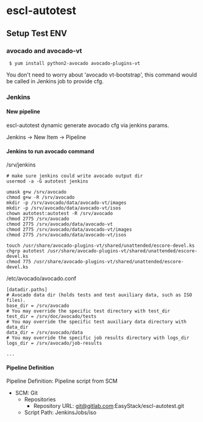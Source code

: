 # escl-autotest

## Setup Test ENV

### avocado and avocado-vt

```
 $ yum install python2-avocado avocado-plugins-vt
```

You don't need to worry about 'avocado vt-bootstrap',
this command would be called in Jenkins job to provide cfg.

### Jenkins

#### New pipeline
escl-autotest dynamic generate avocado cfg via jenkins params.

Jenkins ->  New Item -> Pipeline

#### Jenkins to run avocado command

/srv/jenkins

```
# make sure jenkins could write avocado output dir
usermod -a -G autotest jenkins

umask g+w /srv/avocado
chmod g+w -R /srv/avocado
mkdir -p /srv/avocado/data/avocado-vt/images
mkdir -p /srv/avocado/data/avocado-vt/isos
chown autotest:autotest -R /srv/avocado
chmod 2775 /srv/avocado
chmod 2775 /srv/avocado/data/avocado-vt
chmod 2775 /srv/avocado/data/avocado-vt/images
chmod 2775 /srv/avocado/data/avocado-vt/isos

touch /usr/share/avocado-plugins-vt/shared/unattended/escore-devel.ks
chgrp autotest /usr/share/avocado-plugins-vt/shared/unattended/escore-devel.ks
chmod 775 /usr/share/avocado-plugins-vt/shared/unattended/escore-devel.ks
```

/etc/avocado/avocado.conf
```
[datadir.paths]
# Avocado data dir (holds tests and test auxiliary data, such as ISO files).
base_dir = /srv/avocado
# You may override the specific test directory with test_dir
test_dir = /srv/doc/avocado/tests
# You may override the specific test auxiliary data directory with data_dir
data_dir = /srv/avocado/data
# You may override the specific job results directory with logs_dir
logs_dir = /srv/avocado/job-results

...
```

#### Pipeline Definition

Pipeline Definition: Pipeline script from SCM
- SCM: Git
  - Repositories
    - Repository URL: git@gitlab.com:EasyStack/escl-autotest.git
  - Script Path: JenkinsJobs/iso


